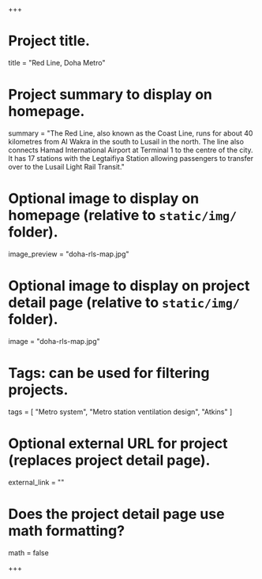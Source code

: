 +++
# Project title.
title = "Red Line, Doha Metro"

# Project summary to display on homepage.
summary = "The Red Line, also known as the Coast Line, runs for about 40 kilometres from Al Wakra in the south to Lusail in the north. The line also connects Hamad International Airport at Terminal 1 to the centre of the city. It has 17 stations with the Legtaifiya Station allowing passengers to transfer over to the Lusail Light Rail Transit."

# Optional image to display on homepage (relative to `static/img/` folder).
image_preview = "doha-rls-map.jpg"

# Optional image to display on project detail page (relative to `static/img/` folder).
image = "doha-rls-map.jpg"

# Tags: can be used for filtering projects.
tags = [
    "Metro system",
    "Metro station ventilation design",
    "Atkins"
]

# Optional external URL for project (replaces project detail page).
external_link = ""

# Does the project detail page use math formatting?
math = false

+++

